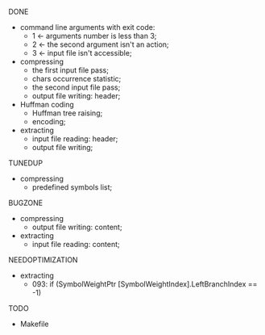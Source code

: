 DONE
 * command line arguments with exit code:
   + 1 ← arguments number is less than 3;
   + 2 ← the second argument isn't an action;
   + 3 ← input file isn't accessible;
 * compressing
   + the first input file pass;
   + chars occurrence statistic;
   + the second input file pass;
   + output file writing: header;
 * Huffman coding
   + Huffman tree raising;
   + encoding;
 * extracting
   + input file reading: header;
   + output file writing;

TUNEDUP
 * compressing
   + predefined symbols list;

BUGZONE
 * compressing
   - output file writing: content;
 * extracting
   - input file reading: content;

NEEDOPTIMIZATION
 * extracting
   - 093: if (SymbolWeightPtr [SymbolWeightIndex].LeftBranchIndex == -1)

TODO
 * Makefile
